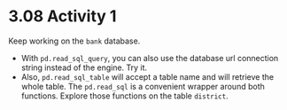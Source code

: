 # 3.08 Activity 1

Keep working on the `bank` database.

- With `pd.read_sql_query`, you can also use the database url connection string instead of the engine. Try it.
- Also, `pd.read_sql_table` will accept a table name and will retrieve the whole table. The `pd.read_sql` is a convenient wrapper around both functions. Explore those functions on the table `district`.
